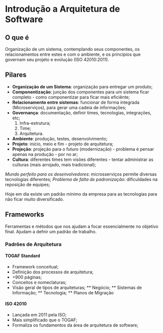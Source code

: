 # Introdução a Arquitetura de Software

## O que é

Organização de um sistema, contemplando seus componentes, os relacionamentos
entre estes e com o ambiente, e os princípios que governam seu projeto e
evolução (ISO 42010:2011).

## Pilares

* **Organização de um Sistema**: organização para entregar um produto;
* **Componentização**: junção dos componentes para um sistema ficar completo -
como componentizar para ficar mais eficiênte;
* **Relacionamento entre sistemas**: funcionar de forma integrada
(Microserviços), para gerar uma cadeia de informações;
* **Governança**: documentação, definir times, tecnologias, integrações, etc;
    1. Infra-estrutura;
    2. Time;
    3. Arquitetura.
* **Ambiente**: produção, testes, desenvolvimento;
* **Projeto**: início, meio e fim - projeto de arquitetura;
* **Projeção**: projeção para o futuro (modernização) - problema é pensar apenas
na produção - por no ar;
* **Cultura**: diferentes times tem visões diferentes - tentar administrar
as culturas (mais arrojado, mais tradicional);

*Mundo perfeito para os desenvolvedores*: microsserviços permite diversas
tecnologias diferentes;
*Problema de falta de padronização*: dificuldades na reposição de equipes;

Hoje em dia existe um padrão mínimo da empresa para as tecnologias para não
ficar muito diversificado.

## Frameworks

Ferramentas e métodos que nos ajudam a focar essencialmente no objetivo final.
Ajudam a defnir um padrão de trabalho.

### Padrões de Arquitetura

#### TOGAF Standard

* Framework conceitual;
* Definição dos processos de arquitetura;
* +900 páginas;
* Conceitos e nomeclaturas;
* Visão geral de tipos de arquiteturas;
  ** Negócio;
  ** Sistemas de Informação;
  ** Tecnologia;
  ** Planos de Migração

#### ISO 42010

* Lançada em 2011 pela ISO;
* Mais simplificado que o TOGAF;
* Formaliza os fundamentos da área de arquitetura de software;
